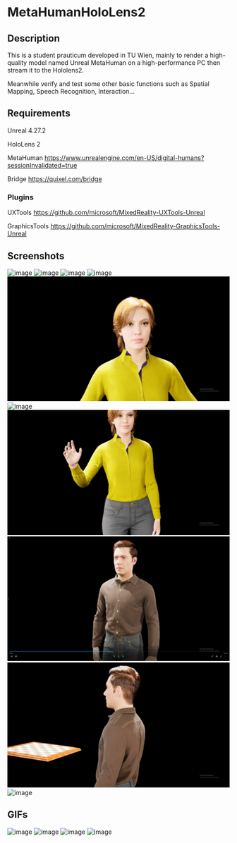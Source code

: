 # MetaHumanHoloLens2

## Description
This is a student prauticum developed in TU Wien, mainly to render a high-quality model named Unreal MetaHuman on a high-performance PC then stream it to the Hololens2.

Meanwhile verify and test some other basic functions such as Spatial Mapping, Speech Recognition, Interaction...

## Requirements
Unreal 4.27.2

HoloLens 2

MetaHuman https://www.unrealengine.com/en-US/digital-humans?sessionInvalidated=true

Bridge https://quixel.com/bridge
### Plugins
UXTools https://github.com/microsoft/MixedReality-UXTools-Unreal

GraphicsTools https://github.com/microsoft/MixedReality-GraphicsTools-Unreal

## Screenshots
![image](Screenshots/PV1.png)
![image](Screenshots/PV2.png)
![image](Screenshots/PV3.png)
![image](Screenshots/PV4.png)
![image](Screenshots/UE4_1.png)
![image](Screenshots/UE4_2.png)
![image](Screenshots/UE4_3.png)
![image](Screenshots/UE4_4.png)
![image](Screenshots/UE4_5.png)
![image](Screenshots/UE4_6.png)

## GIFs
![image](GIFs/1.gif)
![image](GIFs/2.gif)
![image](GIFs/3.gif)
![image](GIFs/4.gif)